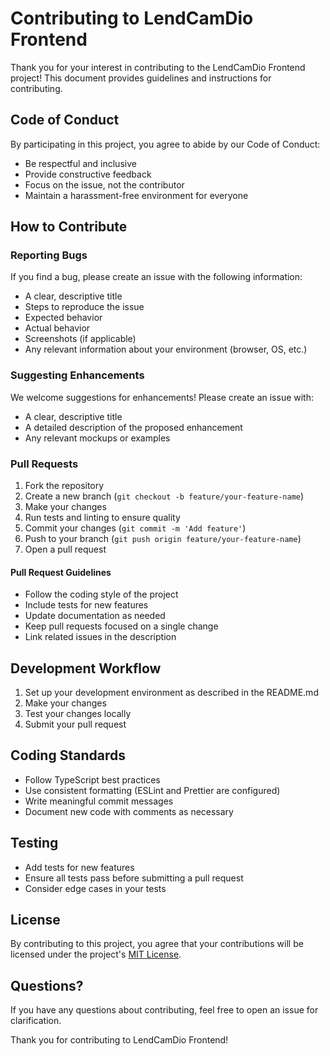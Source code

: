# Contributing to LendCamDio Frontend

Thank you for your interest in contributing to the LendCamDio Frontend project! This document provides guidelines and instructions for contributing.

## Code of Conduct

By participating in this project, you agree to abide by our Code of Conduct:

- Be respectful and inclusive
- Provide constructive feedback
- Focus on the issue, not the contributor
- Maintain a harassment-free environment for everyone

## How to Contribute

### Reporting Bugs

If you find a bug, please create an issue with the following information:
- A clear, descriptive title
- Steps to reproduce the issue
- Expected behavior
- Actual behavior
- Screenshots (if applicable)
- Any relevant information about your environment (browser, OS, etc.)

### Suggesting Enhancements

We welcome suggestions for enhancements! Please create an issue with:
- A clear, descriptive title
- A detailed description of the proposed enhancement
- Any relevant mockups or examples

### Pull Requests

1. Fork the repository
2. Create a new branch (`git checkout -b feature/your-feature-name`)
3. Make your changes
4. Run tests and linting to ensure quality
5. Commit your changes (`git commit -m 'Add feature'`)
6. Push to your branch (`git push origin feature/your-feature-name`)
7. Open a pull request

#### Pull Request Guidelines

- Follow the coding style of the project
- Include tests for new features
- Update documentation as needed
- Keep pull requests focused on a single change
- Link related issues in the description

## Development Workflow

1. Set up your development environment as described in the README.md
2. Make your changes
3. Test your changes locally
4. Submit your pull request

## Coding Standards

- Follow TypeScript best practices
- Use consistent formatting (ESLint and Prettier are configured)
- Write meaningful commit messages
- Document new code with comments as necessary

## Testing

- Add tests for new features
- Ensure all tests pass before submitting a pull request
- Consider edge cases in your tests

## License

By contributing to this project, you agree that your contributions will be licensed under the project's [MIT License](LICENSE).

## Questions?

If you have any questions about contributing, feel free to open an issue for clarification.

Thank you for contributing to LendCamDio Frontend!
